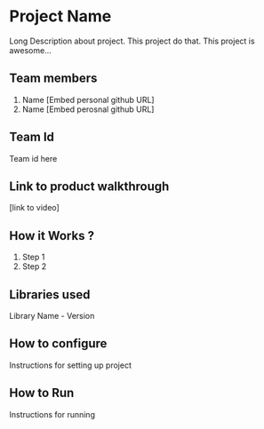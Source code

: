 # Project Name
Long Description about project. This project do that. This project is awesome...

## Team members
1. Name [Embed personal github URL]
2. Name [Embed perosnal github URL]

## Team Id
Team id here

## Link to product walkthrough
[link to video]

## How it Works ?
1. Step 1
2. Step 2

## Libraries used
Library Name - Version

## How to configure
Instructions for setting up project

## How to Run
Instructions for running

